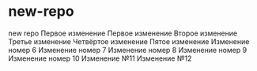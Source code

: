 # new-repo
new repo
Первое изменение
Первое изменение
Второе изменение
Третье изменение
Четвёртое изменение
Пятое изменение
Изменение номер 6
Изменение номер 7
Изменение номер 8
Изменение номер 9
Изменение номер 10
Изменение №11
Изменение №12
